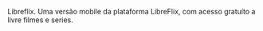 Libreflix.
Uma versão mobile da plataforma LibreFlix, com acesso gratuíto a livre  filmes e series.
